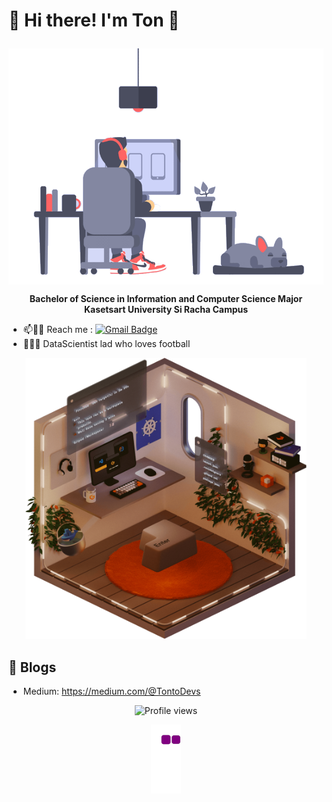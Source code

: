 <h1> 

👋 Hi there! I'm Ton 👋 </h1> 


<div align = 'center'> 
<img align="center" src="/Pictures/developer5.gif" />
 <p>
   <strong>
     Bachelor of Science in Information and Computer Science Major <br>
     Kasetsart University Si Racha Campus <br>
   </strong>
  </p>
</div> 
    
- 📫🐱‍💻 Reach me :
[![Gmail Badge](https://img.shields.io/badge/-Nattachai-c14438?style=social&logo=Gmail&logoColor=red&link=mailto:nattachai.chaiwiriya@gmail.com)](mailto:nattachai.chaiwiriya@gmail.com) 
- 👨🏻‍💻 DataScientist lad who loves football


<div align = 'center'><img src="/Pictures/home-large-dark.png" width = 450px height = 450px ></div> 


## 📝 Blogs

- Medium: https://medium.com/@TontoDevs

<div align = 'center'> 
    
![Profile views](https://komarev.com/ghpvc/?username=TontoDevs&color=07B6BB&label=PROFILE+VIEWS)

<!--
## snake-eating my contribution graph
-->
![snake gif](https://github.com/TontoDevs/getting_badges/blob/output/github-contribution-grid-snake.gif)
    
</div> 

<!--
**TontoDevs/TontoDevs** is a ✨ _special_ ✨ repository because its `README.md` (this file) appears on your GitHub profile.

Here are some ideas to get you started:

- 🔭 I’m currently working on ...
- 🌱 I’m currently learning ...
- 👯 I’m looking to collaborate on ...
- 🤔 I’m looking for help with ...
- 💬 Ask me about ...
- 📫 How to reach me: ...
- 😄 Pronouns: ...
- ⚡ Fun fact: ...
-->
